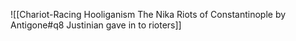 ![[Chariot-Racing Hooliganism The Nika Riots of Constantinople by Antigone#q8 Justinian gave in to rioters]]